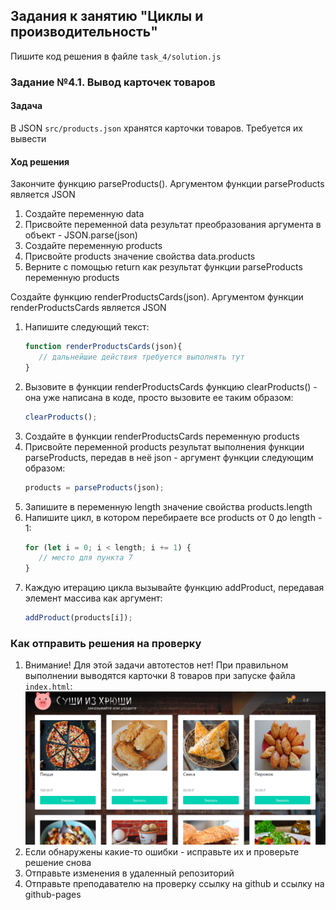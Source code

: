## Задания к занятию "Циклы и производительность"
Пишите код решения в файле `task_4/solution.js`

### Задание №4.1. Вывод карточек товаров
#### Задача
В JSON `src/products.json` хранятся карточки товаров.
Требуется их вывести

#### Ход решения
Закончите функцию parseProducts(). 
Аргументом функции parseProducts является JSON
1. Создайте переменную data
2. Присвойте переменной data результат преобразования аргумента в объект - 
JSON.parse(json)
3. Создайте переменную products
4. Присвойте products значение свойства data.products 
5. Верните с помощью return  как результат функции parseProducts 
переменную products

Создайте функцию renderProductsCards(json). 
Аргументом функции renderProductsCards является JSON
1. Напишите следующий текст:
    ```javascript
    function renderProductsCards(json){
       // дальнейшие действия требуется выполнять тут
    }
    ```
2. Вызовите в функции renderProductsCards функцию clearProducts() - 
она уже написана в коде, просто вызовите ее таким образом: 
    ```javascript
    clearProducts();
    ```
3. Создайте в функции renderProductsCards переменную products
4. Присвойте переменной products результат выполнения функции parseProducts, 
передав в неё json - аргумент функции следующим образом:
    ```javascript
    products = parseProducts(json);
    ```
5. Запишите в переменную length значение свойства products.length
6. Напишите цикл, в котором перебираете все products от 0 до length - 1:
    ```javascript
    for (let i = 0; i < length; i += 1) {
       // место для пункта 7
    }
    ```
7. Каждую итерацию цикла вызывайте функцию addProduct,
передавая элемент массива как аргумент:
    ```javascript
    addProduct(products[i]);
    ```

### Как отправить решения на проверку
1. Внимание! Для этой задачи автотестов нет! 
При правильном выполнении выводятся карточки 8 товаров при запуске файла `index.html`:
![](../readme-img/task_4/cards.png)
2. Если обнаружены какие-то ошибки - исправьте их и проверьте решение снова
3. Отправьте изменения в удаленный репозиторий
4. Отправьте преподавателю на проверку ссылку на github и ссылку на github-pages 
